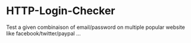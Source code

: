 # HTTP-Login-Checker
Test a given combinaison of email/password on multiple popular website like facebook/twitter/paypal ...
